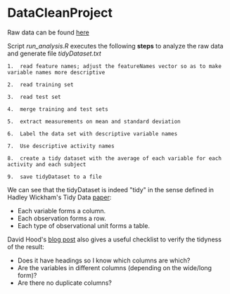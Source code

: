# DataCleanProject

Raw data can be found [here](https://d396qusza40orc.cloudfront.net/getdata%2Fprojectfiles%2FUCI%20HAR%20Dataset.zip)

Script *run_analysis.R* executes the following **steps** to analyze the raw data and generate file *tidyDataset.txt*

	1.	read feature names; adjust the featureNames vector so as to make variable names more descriptive

	2.	read training set

	3.	read test set

	4.	merge training and test sets

	5.	extract measurements on mean and standard deviation

	6.	Label the data set with descriptive variable names

	7.	Use descriptive activity names

	8.	create a tidy dataset with the average of each variable for each activity and each subject

	9.	save tidyDataset to a file
	
	
We can see that the tidyDataset is indeed "tidy" in the sense defined in Hadley Wickham's Tidy Data [paper](https://cran.r-project.org/web/packages/tidyr/vignettes/tidy-data.html):

* Each variable forms a column.
* Each observation forms a row.
* Each type of observational unit forms a table.


David Hood's [blog post](https://thoughtfulbloke.wordpress.com/2015/09/09/getting-and-cleaning-the-assignment/) also gives a useful checklist to verify the tidyness of the result:

* Does it have headings so I know which columns are which?
* Are the variables in different columns (depending on the wide/long form)?
* Are there no duplicate columns?
	
